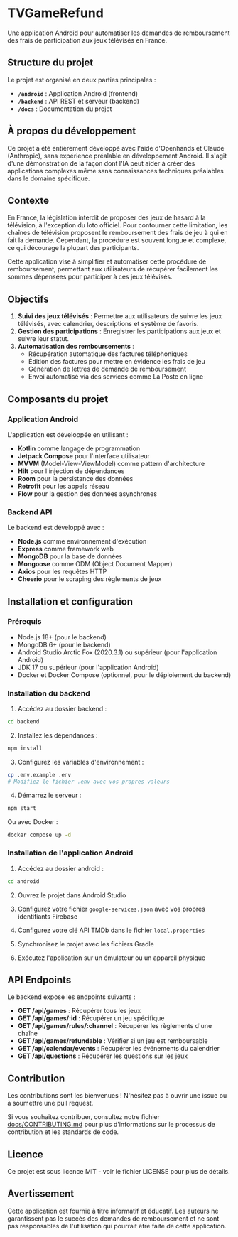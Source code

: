 # TVGameRefund

Une application Android pour automatiser les demandes de remboursement des frais de participation aux jeux télévisés en France.

## Structure du projet

Le projet est organisé en deux parties principales :

- **`/android`** : Application Android (frontend)
- **`/backend`** : API REST et serveur (backend)
- **`/docs`** : Documentation du projet

## À propos du développement

Ce projet a été entièrement développé avec l'aide d'Openhands et Claude (Anthropic), sans expérience préalable en développement Android. Il s'agit d'une démonstration de la façon dont l'IA peut aider à créer des applications complexes même sans connaissances techniques préalables dans le domaine spécifique.

## Contexte

En France, la législation interdit de proposer des jeux de hasard à la télévision, à l'exception du loto officiel. Pour contourner cette limitation, les chaînes de télévision proposent le remboursement des frais de jeu à qui en fait la demande. Cependant, la procédure est souvent longue et complexe, ce qui décourage la plupart des participants.

Cette application vise à simplifier et automatiser cette procédure de remboursement, permettant aux utilisateurs de récupérer facilement les sommes dépensées pour participer à ces jeux télévisés.

## Objectifs

1. **Suivi des jeux télévisés** : Permettre aux utilisateurs de suivre les jeux télévisés, avec calendrier, descriptions et système de favoris.
2. **Gestion des participations** : Enregistrer les participations aux jeux et suivre leur statut.
3. **Automatisation des remboursements** : 
   - Récupération automatique des factures téléphoniques
   - Édition des factures pour mettre en évidence les frais de jeu
   - Génération de lettres de demande de remboursement
   - Envoi automatisé via des services comme La Poste en ligne

## Composants du projet

### Application Android

L'application est développée en utilisant :
- **Kotlin** comme langage de programmation
- **Jetpack Compose** pour l'interface utilisateur
- **MVVM** (Model-View-ViewModel) comme pattern d'architecture
- **Hilt** pour l'injection de dépendances
- **Room** pour la persistance des données
- **Retrofit** pour les appels réseau
- **Flow** pour la gestion des données asynchrones

### Backend API

Le backend est développé avec :
- **Node.js** comme environnement d'exécution
- **Express** comme framework web
- **MongoDB** pour la base de données
- **Mongoose** comme ODM (Object Document Mapper)
- **Axios** pour les requêtes HTTP
- **Cheerio** pour le scraping des règlements de jeux

## Installation et configuration

### Prérequis

- Node.js 18+ (pour le backend)
- MongoDB 6+ (pour le backend)
- Android Studio Arctic Fox (2020.3.1) ou supérieur (pour l'application Android)
- JDK 17 ou supérieur (pour l'application Android)
- Docker et Docker Compose (optionnel, pour le déploiement du backend)

### Installation du backend

1. Accédez au dossier backend :
```bash
cd backend
```

2. Installez les dépendances :
```bash
npm install
```

3. Configurez les variables d'environnement :
```bash
cp .env.example .env
# Modifiez le fichier .env avec vos propres valeurs
```

4. Démarrez le serveur :
```bash
npm start
```

Ou avec Docker :
```bash
docker compose up -d
```

### Installation de l'application Android

1. Accédez au dossier android :
```bash
cd android
```

2. Ouvrez le projet dans Android Studio

3. Configurez votre fichier `google-services.json` avec vos propres identifiants Firebase

4. Configurez votre clé API TMDb dans le fichier `local.properties`

5. Synchronisez le projet avec les fichiers Gradle

6. Exécutez l'application sur un émulateur ou un appareil physique

## API Endpoints

Le backend expose les endpoints suivants :

- **GET /api/games** : Récupérer tous les jeux
- **GET /api/games/:id** : Récupérer un jeu spécifique
- **GET /api/games/rules/:channel** : Récupérer les règlements d'une chaîne
- **GET /api/games/refundable** : Vérifier si un jeu est remboursable
- **GET /api/calendar/events** : Récupérer les événements du calendrier
- **GET /api/questions** : Récupérer les questions sur les jeux

## Contribution

Les contributions sont les bienvenues ! N'hésitez pas à ouvrir une issue ou à soumettre une pull request.

Si vous souhaitez contribuer, consultez notre fichier [docs/CONTRIBUTING.md](docs/CONTRIBUTING.md) pour plus d'informations sur le processus de contribution et les standards de code.

## Licence

Ce projet est sous licence MIT - voir le fichier LICENSE pour plus de détails.

## Avertissement

Cette application est fournie à titre informatif et éducatif. Les auteurs ne garantissent pas le succès des demandes de remboursement et ne sont pas responsables de l'utilisation qui pourrait être faite de cette application.